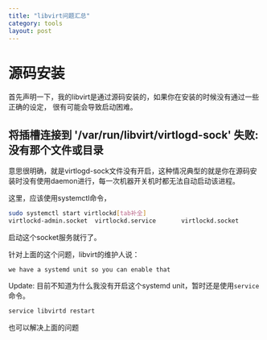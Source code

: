 ```yaml
---
title: "libvirt问题汇总"
category: tools
layout: post
---
```


# 源码安装
首先声明一下，我的libvirt是通过源码安装的，如果你在安装的时候没有通过一些正确的设定，
很有可能会导致启动困难。

## 将插槽连接到 '/var/run/libvirt/virtlogd-sock' 失败: 没有那个文件或目录
意思很明确，就是virtlogd-sock文件没有开启，这种情况典型的就是你在源码安装时没有使用daemon进行，每一次机器开关机时都无法自动启动该进程。

这里，应该使用systemctl命令，

```bash
sudo systemctl start virtlockd[tab补全]
virtlockd-admin.socket  virtlockd.service       virtlockd.socket
```
启动这个socket服务就行了。

针对上面的这个问题，libvirt的维护人说：

	we have a systemd unit so you can enable that


Update: 目前不知道为什么我没有开启这个systemd unit，暂时还是使用`service`命令。

```bash
service libvirtd restart
```
也可以解决上面的问题


